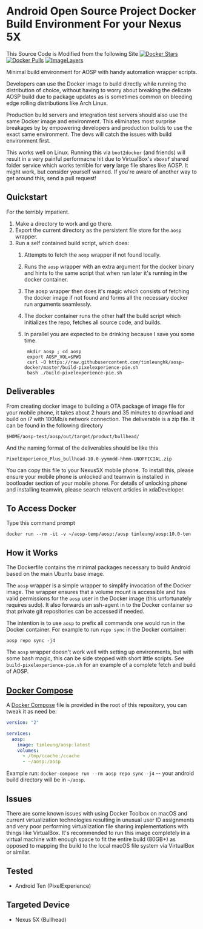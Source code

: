 Android Open Source Project Docker Build Environment For your Nexus 5X  
======================================================================

This Source Code is Modified from the following Site
[![Docker Stars](https://img.shields.io/docker/stars/kylemanna/aosp.svg)](https://hub.docker.com/r/kylemanna/aosp/)
[![Docker Pulls](https://img.shields.io/docker/pulls/kylemanna/aosp.svg)](https://hub.docker.com/r/kylemanna/aosp/)
[![ImageLayers](https://images.microbadger.com/badges/image/kylemanna/aosp.svg)](https://microbadger.com/#/images/kylemanna/aosp)

Minimal build environment for AOSP with handy automation wrapper scripts.

Developers can use the Docker image to build directly while running the
distribution of choice, without having to worry about breaking the delicate
AOSP build due to package updates as is sometimes common on bleeding edge
rolling distributions like Arch Linux.

Production build servers and integration test servers should also use the same
Docker image and environment. This eliminates most surprise breakages by
by empowering developers and production builds to use the exact same
environment.  The devs will catch the issues with build environment first.

This works well on Linux.  Running this via `boot2docker` (and friends) will
result in a very painful performacne hit due to VirtualBox's `vboxsf` shared
folder service which works terrible for **very** large file shares like AOSP.
It might work, but consider yourself warned.  If you're aware of another way to
get around this, send a pull request!


Quickstart
----------

For the terribly impatient.

1. Make a directory to work and go there.
2. Export the current directory as the persistent file store for the `aosp`
   wrapper.
3. Run a self contained build script, which does:
    1. Attempts to fetch the `aosp` wrapper if not found locally.
    2. Runs the `aosp` wrapper with an extra argument for the docker binary and
       hints to the same script that when run later it's running in the docker
       container.
    3. The aosp wrapper then does it's magic which consists of fetching the
       docker image if not found and forms all the necessary docker run
       arguments seamlessly.
    4. The docker container runs the other half the build script which
       initializes the repo, fetches all source code, and builds.
    5. In parallel you are expected to be drinking because I save you some time.

            mkdir aosp ; cd aosp
            export AOSP_VOL=$PWD
            curl -O https://raw.githubusercontent.com/timleunghk/aosp-docker/master/build-pixelexperience-pie.sh
            bash ./build-pixelexperience-pie.sh


Deliverables
------------

From creating docker image to building a OTA package of image file for your mobile phone, it takes about 2 hours and 35 minutes to download and build on i7 with 100Mb/s network connection. The deliverable is a zip file. It can be found in the following directory
    
```
$HOME/aosp-test/aosp/out/target/product/bullhead/
```

And the naming format of the deliverables should be like this
```
PixelExperience_Plus_bullhead-10.0-yymmdd-hhmm-UNOFFICIAL.zip
```

You can copy this file to your Nexus5X mobile phone. To install this, please ensure your mobile phone is unlocked and teamwin is installed in bootloader section of your mobile phone. For details of unlocking phone and installing teamwin, please search relavent articles in xdaDeveloper.

To Access Docker
----------------

Type this command prompt

```
docker run --rm -it -v ~/aosp-temp/aosp:/aosp timleung/aosp:10.0-ten
```

How it Works
------------

The Dockerfile contains the minimal packages necessary to build Android based
on the main Ubuntu base image.

The `aosp` wrapper is a simple wrapper to simplify invocation of the Docker
image.  The wrapper ensures that a volume mount is accessible and has valid
permissions for the `aosp` user in the Docker image (this unfortunately
requires sudo).  It also forwards an ssh-agent in to the Docker container
so that private git repositories can be accessed if needed.

The intention is to use `aosp` to prefix all commands one would run in the
Docker container.  For example to run `repo sync` in the Docker container:

    aosp repo sync -j4

The `aosp` wrapper doesn't work well with setting up environments, but with
some bash magic, this can be side stepped with short little scripts.  See
`build-pixelexperience-pie.sh` for an example of a complete fetch and build of AOSP.

[Docker Compose][]
------

A [Docker Compose][] file is provided in the root of this repository, you can tweak it as need be:

```yaml
version: "2"

services:
  aosp:
    image: timleung/aosp:latest
    volumes:
      - /tmp/ccache:/ccache
      - ~/aosp:/aosp
```
Example run: `docker-compose run --rm aosp repo sync -j4` -- your android build directory will be in `~/aosp`.



Issues
------

There are some known issues with using Docker Toolbox on macOS and current
virtualization technologies resulting in unusual user ID assignments and very
poor performing virtualization file sharing implementations with things like
VirtualBox.  It's recommended to run this image completely in a virtual machine
with enough space to fit the entire build (80GB+) as opposed to mapping the
build to the local macOS file system via VirtualBox or similar.

Tested
------
* Android Ten (PixelExperience)

Targeted Device
---------------
* Nexus 5X (Bullhead)


[Docker Compose]: https://docs.docker.com/compose
